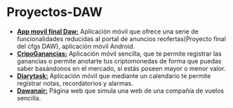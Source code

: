 # Proyectos-DAW

- [**App movil final Daw:**](https://github.com/lugman/Proyectos-DAW/tree/main/Aplicacion-movil-proyecto-final-daw) Aplicación móvil que ofrece una serie de funcionalidades reducidas al portal de anuncios reofertas(Proyecto final del cfgs DAW), aplicación móvil Android. 
-  [**CripoGanancias:**](https://github.com/lugman/Proyectos-DAW/tree/main/CripoGanancias) Aplicación móvil sencilla, que te permite registrar las ganancias o permite anotarte tus criptomonedas de forma que puedas saber basándonos en el mercado, si estás poseen mayor o menor valor.
-  [**Diarytask:**](https://github.com/lugman/Proyectos-DAW/tree/main/Diarytask) Aplicación móvil que mediante un calendario te permite registrar notas, recordatorios y alarmas. 
-  [**Dawanair:**](https://github.com/lugman/Proyectos-DAW/tree/main/dawanair) Página web que simula una web de una compañía de vuelos sencilla.


